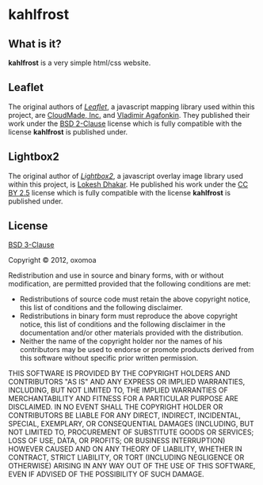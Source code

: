 # kahlfrost


## What is it?

**kahlfrost** is a very simple html/css website.


## Leaflet

The original authors of [_Leaflet_](https://github.com/CloudMade/Leaflet), a javascript mapping library used within this project, are [CloudMade, Inc.](http://cloudmade.com/) and [Vladimir Agafonkin](http://agafonkin.com/en/). They published their work under the [BSD 2-Clause](http://www.opensource.org/licenses/BSD-2-Clause) license which is fully compatible with the license **kahlfrost** is published under.


## Lightbox2

The original author of [_Lightbox2_](http://lokeshdhakar.com/projects/lightbox2/), a javascript overlay image library used within this project, is [Lokesh Dhakar](https://github.com/lokesh/lightbox2). He published his work under the [CC BY 2.5](http://creativecommons.org/licenses/by/2.5/) license which is fully compatible with the license **kahlfrost** is published under.


## License

[BSD 3-Clause](http://www.opensource.org/licenses/BSD-3-Clause)

Copyright © 2012, oxomoa

Redistribution and use in source and binary forms, with or without modification, are permitted provided that the following conditions are met:

* Redistributions of source code must retain the above copyright notice, this list of conditions and the following disclaimer.
* Redistributions in binary form must reproduce the above copyright notice, this list of conditions and the following disclaimer in the documentation and/or other materials provided with the distribution.
* Neither the name of the copyright holder nor the names of his contributors may be used to endorse or promote products derived from this software without specific prior written permission.

THIS SOFTWARE IS PROVIDED BY THE COPYRIGHT HOLDERS AND CONTRIBUTORS "AS IS" AND ANY EXPRESS OR IMPLIED WARRANTIES, INCLUDING, BUT NOT LIMITED TO, THE IMPLIED WARRANTIES OF MERCHANTABILITY AND FITNESS FOR A PARTICULAR PURPOSE ARE DISCLAIMED. IN NO EVENT SHALL THE COPYRIGHT HOLDER OR CONTRIBUTORS BE LIABLE FOR ANY DIRECT, INDIRECT, INCIDENTAL, SPECIAL, EXEMPLARY, OR CONSEQUENTIAL DAMAGES (INCLUDING, BUT NOT LIMITED TO, PROCUREMENT OF SUBSTITUTE GOODS OR SERVICES; LOSS OF USE, DATA, OR PROFITS; OR BUSINESS INTERRUPTION) HOWEVER CAUSED AND ON ANY THEORY OF LIABILITY, WHETHER IN CONTRACT, STRICT LIABILITY, OR TORT (INCLUDING NEGLIGENCE OR OTHERWISE) ARISING IN ANY WAY OUT OF THE USE OF THIS SOFTWARE, EVEN IF ADVISED OF THE POSSIBILITY OF SUCH DAMAGE.